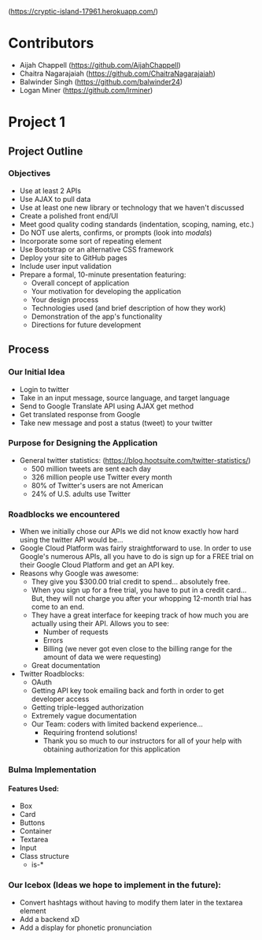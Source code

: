 (https://cryptic-island-17961.herokuapp.com/)

# Contributors
* Aijah Chappell (https://github.com/AijahChappell)
* Chaitra Nagarajaiah (https://github.com/ChaitraNagarajaiah)
* Balwinder Singh (https://github.com/balwinder24)
* Logan Miner (https://github.com/lrminer)



# Project 1
## Project Outline
### Objectives
* Use at least 2 APIs
* Use AJAX to pull data
* Use at least one new library or technology that we haven't discussed
* Create a polished front end/UI
* Meet good quality coding standards (indentation, scoping, naming, etc.)
* Do NOT use alerts, confirms, or prompts (look into _modals_)
* Incorporate some sort of repeating element
* Use Bootstrap or an alternative CSS framework
* Deploy your site to GitHub pages
* Include user input validation
* Prepare a formal, 10-minute presentation featuring:
    * Overall concept of application
    * Your motivation for developing the application
    * Your design process
    * Technologies used (and brief description of how they work)
    * Demonstration of the app's functionality
    * Directions for future development

## Process
### Our Initial Idea
* Login to twitter
* Take in an input message, source language, and target language
* Send to Google Translate API using AJAX get method
* Get translated response from Google 
* Take new message and post a status (tweet) to your twitter  

### Purpose for Designing the Application
* General twitter statistics: (https://blog.hootsuite.com/twitter-statistics/)
    * 500 million tweets are sent each day
    * 326 million people use Twitter every month
    * 80% of Twitter's users are not American
    * 24% of U.S. adults use Twitter

### Roadblocks we encountered
* When we initially chose our APIs we did not know exactly how hard using the twitter API would be...
* Google Cloud Platform was fairly straightforward to use. In order to use Google's numerous APIs, all you have to do is sign up for a FREE trial on their Google Cloud Platform and get an API key.
* Reasons why Google was awesome:
    * They give you $300.00 trial credit to spend... absolutely free.
    * When you sign up for a free trial, you have to put in a credit card... But, they will not charge you after your whopping 12-month trial has come to an end.
    * They have a great interface for keeping track of how much you are actually using their API. Allows you to see:
        * Number of requests
        * Errors 
        * Billing (we never got even close to the billing range for the amount of data we were requesting)
    * Great documentation
* Twitter Roadblocks:
    * OAuth
    * Getting API key took emailing back and forth in order to get developer access
    * Getting triple-legged authorization
    * Extremely vague documentation
    * Our Team: coders with limited backend experience... 
        * Requiring frontend solutions!
        * Thank you so much to our instructors for all of your help with obtaining authorization for this application

### Bulma Implementation  
#### Features Used: 
* Box
* Card
* Buttons
* Container
* Textarea
* Input
* Class structure
    * is-*
### Our Icebox (Ideas we hope to implement in the future):
* Convert hashtags without having to modify them later in the textarea element
* Add a backend xD
* Add a display for phonetic pronunciation
